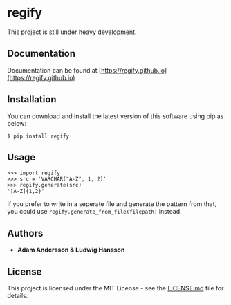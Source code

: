 # regify

This project is still under heavy development.

## Documentation

Documentation can be found at [https://regify.github.io](https://regify.github.io)

## Installation

You can download and install the latest version of this software using pip as below:

    $ pip install regify

## Usage
    >>> import regify
    >>> src = 'VARCHAR("A-Z", 1, 2)'
    >>> regify.generate(src)
    '[A-Z]{1,2}'

If you prefer to write in a seperate file and generate the pattern from that, you could use `regify.generate_from_file(filepath)` instead.

## Authors

* **Adam Andersson & Ludwig Hansson** 

## License

This project is licensed under the MIT License - see the [LICENSE.md](LICENSE.md) file for details.